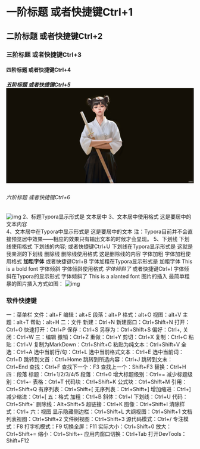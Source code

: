 # 一阶标题 或者快捷键Ctrl+1
## 二阶标题 或者快捷键Ctrl+2
### 三阶标题 或者快捷键Ctrl+3
#### 四阶标题 或者快捷键Ctrl+4
##### 五阶标题 或者快捷键Ctrl+5![photo](bin/photo.jpg)
###### 六阶标题 或者快捷键Ctrl+6
![img](http://www.ddooo.com/uppic/200814/202008141442231829.jpg)
2、标题Typora显示形式是
文本居中
3、文本居中使用格式
这是要居中的文本内容\
4、文本居中在Typora中显示形式是
这是要居中的文本
注：Typora目前并不会直接预览居中效果——相应的效果只有输出文本的时候才会显现。
5、下划线
下划线使用格式
下划线的内容; 或者快捷键Ctrl+U
下划线在Typora显示形式是
这就是我亲测的下划线
删除线
删除线使用格式
这是删除线的内容
字体加粗
字体加粗使用格式
**加粗字体** 或者快捷键Ctrl+B
字体加粗在Typora显示形式是
加粗字体 This is a bold font
字体倾斜
字体倾斜使用格式
*字体倾斜了* 或者快捷键Ctrl+I
字体倾斜在Typora的显示形式
字体倾斜了 This is a alanted font
图片的插入
最简单粗暴的图片插入方式如图：
![img](http://www.ddooo.com/uppic/200814/202008141442315613.jpg)

### 软件快捷键

一：菜单栏
文件：alt+F
编辑：alt+E
段落：alt+P
格式：alt+O
视图：alt+V
主题：alt+T
帮助：alt+H
二：文件
新建：Ctrl+N
新建窗口：Ctrl+Shift+N
打开：Ctrl+O
快速打开：Ctrl+P
保存：Ctrl+S
另存为：Ctrl+Shift+S
偏好：Ctrl+,
关闭：Ctrl+W
三：编辑
撤销：Ctrl+Z
重做：Ctrl+Y
剪切：Ctrl+X
复制：Ctrl+C
粘贴：Ctrl+V
复制为MarkDown：Ctrl+Shift+C
粘贴为纯文本：Ctrl+Shift+V
全选：Ctrl+A
选中当前行/句：Ctrl+L
选中当前格式文本：Ctrl+E
选中当前词：Ctrl+D
跳转到文首：Ctrl+Home
跳转到所选内容：Ctrl+J
跳转到文末：Ctrl+End
查找：Ctrl+F
查找下一个：F3
查找上一个：Shift+F3
替换：Ctrl+H
四：段落
标题：Ctrl+1/2/3/4/5
段落：Ctrl+0
增大标题级别：Ctrl+=
减少标题级别：Ctrl+-
表格：Ctrl+T
代码块：Ctrl+Shift+K
公式块：Ctrl+Shift+M
引用：Ctrl+Shift+Q
有序列表：Ctrl+Shift+[
无序列表：Ctrl+Shift+]
增加缩进：Ctrl+]
减少缩进：Ctrl+[
五：格式
加粗：Ctrl+B
斜体：Ctrl+I
下划线：Ctrl+U
代码：Ctrl+Shift+`
删除线：Alt+Shift+5
超链接：Ctrl+K
图像：Ctrl+Shift+I
清除样式：Ctrl+
六：视图
显示隐藏侧边栏：Ctrl+Shift+L
大纲视图：Ctrl+Shift+1
文档列表视图：Ctrl+Shift+2
文件树视图：Ctrl+Shift+3
源代码模式：Ctrl+/
专注模式：F8
打字机模式：F9
切换全屏：F11
实际大小：Ctrl+Shift+0
放大：Ctrl+Shift+=
缩小：Ctrl+Shift+-
应用内窗口切换：Ctrl+Tab
打开DevTools：Shift+F12


